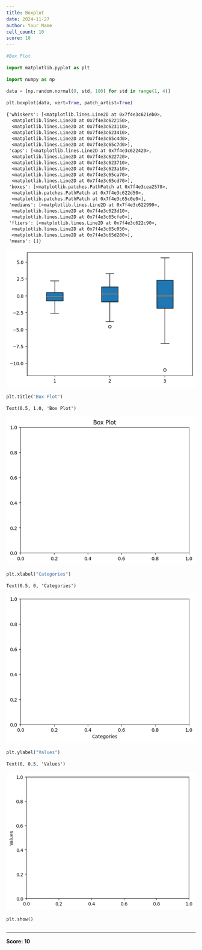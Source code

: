 ```yaml
---
title: Boxplot
date: 2024-11-27
author: Your Name
cell_count: 10
score: 10
---
```


```python
#Box Plot
```


```python
import matplotlib.pyplot as plt
```


```python
import numpy as np
```


```python
data = [np.random.normal(0, std, 100) for std in range(1, 4)]
```


```python
plt.boxplot(data, vert=True, patch_artist=True)
```




    {'whiskers': [<matplotlib.lines.Line2D at 0x7f4e3c621eb0>,
      <matplotlib.lines.Line2D at 0x7f4e3c622150>,
      <matplotlib.lines.Line2D at 0x7f4e3c623110>,
      <matplotlib.lines.Line2D at 0x7f4e3c623410>,
      <matplotlib.lines.Line2D at 0x7f4e3c65c4d0>,
      <matplotlib.lines.Line2D at 0x7f4e3c65c7d0>],
     'caps': [<matplotlib.lines.Line2D at 0x7f4e3c622420>,
      <matplotlib.lines.Line2D at 0x7f4e3c622720>,
      <matplotlib.lines.Line2D at 0x7f4e3c623710>,
      <matplotlib.lines.Line2D at 0x7f4e3c623a10>,
      <matplotlib.lines.Line2D at 0x7f4e3c65ca70>,
      <matplotlib.lines.Line2D at 0x7f4e3c65cd70>],
     'boxes': [<matplotlib.patches.PathPatch at 0x7f4e3cea2570>,
      <matplotlib.patches.PathPatch at 0x7f4e3c622d50>,
      <matplotlib.patches.PathPatch at 0x7f4e3c65c0e0>],
     'medians': [<matplotlib.lines.Line2D at 0x7f4e3c622990>,
      <matplotlib.lines.Line2D at 0x7f4e3c623d10>,
      <matplotlib.lines.Line2D at 0x7f4e3c65cfe0>],
     'fliers': [<matplotlib.lines.Line2D at 0x7f4e3c622c90>,
      <matplotlib.lines.Line2D at 0x7f4e3c65c050>,
      <matplotlib.lines.Line2D at 0x7f4e3c65d280>],
     'means': []}




    
![png](Boxplot_files/Boxplot_4_1.png)
    



```python
plt.title("Box Plot")
```




    Text(0.5, 1.0, 'Box Plot')




    
![png](Boxplot_files/Boxplot_5_1.png)
    



```python
plt.xlabel("Categories")
```




    Text(0.5, 0, 'Categories')




    
![png](Boxplot_files/Boxplot_6_1.png)
    



```python
plt.ylabel("Values")

```




    Text(0, 0.5, 'Values')




    
![png](Boxplot_files/Boxplot_7_1.png)
    



```python
plt.show()
```


```python

```


---
**Score: 10**
